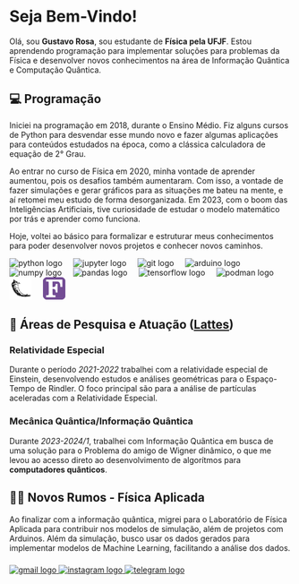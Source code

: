 # Seja Bem-Vindo!
Olá, sou **Gustavo Rosa**, sou estudante de **Física pela UFJF**. Estou aprendendo programação para implementar soluções para problemas da Física e desenvolver novos conhecimentos na área de Informação Quântica e Computação Quântica.

## 💻 Programação
Iniciei na programação em 2018, durante o Ensino Médio. Fiz alguns cursos de Python para desvendar esse mundo novo e fazer algumas aplicações para conteúdos estudados na época, como a clássica calculadora de equação de 2° Grau. 

Ao entrar no curso de Física em 2020, minha vontade de aprender aumentou, pois os desafios também aumentaram. Com isso, a vontade de fazer simulações e gerar gráficos para as situações me bateu na mente, e aí retomei meu estudo de forma desorganizada. Em 2023, com o boom das Inteligências Artificiais, tive curiosidade de estudar o modelo matemático por trás e aprender como funciona.

Hoje, voltei ao básico para formalizar e estruturar meus conhecimentos para poder desenvolver novos projetos e conhecer novos caminhos.

<div align="left">
  <img src="https://cdn.jsdelivr.net/gh/devicons/devicon/icons/python/python-original.svg" height="40" alt="python logo"  />
  <img width="12" />
  <img src="https://cdn.jsdelivr.net/gh/devicons/devicon/icons/jupyter/jupyter-original.svg" height="40" alt="jupyter logo"  />
  <img width="12" />
  <img src="https://cdn.jsdelivr.net/gh/devicons/devicon/icons/git/git-original.svg" height="40" alt="git logo"  />
  <img width="12" />
  <img src="https://cdn.jsdelivr.net/gh/devicons/devicon/icons/arduino/arduino-original.svg" height="40" alt="arduino logo"  />
  <img width="12" />
  <img src="https://cdn.jsdelivr.net/gh/devicons/devicon/icons/numpy/numpy-original.svg" height="40" alt="numpy logo"  />
  <img width="12" />
  <img src="https://cdn.jsdelivr.net/gh/devicons/devicon/icons/pandas/pandas-original.svg" height="40" alt="pandas logo"  />
  <img width="12" />
  <img src="https://cdn.jsdelivr.net/gh/devicons/devicon/icons/tensorflow/tensorflow-original.svg" height="40" alt="tensorflow logo"  />
  <img width="12" />
  <img src="https://cdn.jsdelivr.net/gh/devicons/devicon/icons/podman/podman-original.svg" height="40" alt="podman logo"  />
  <img width="12" />
  <img src="https://github.com/devicons/devicon/blob/v2.16.0/icons/flask/flask-original.svg" height="40" alt="flask logo"  />
  <img width="12" />
  <img src="https://github.com/devicons/devicon/blob/v2.16.0/icons/fortran/fortran-original.svg" height="40" alt="fortran logo"  />
  
</div>

## 🔎 Áreas de Pesquisa e Atuação ([Lattes](http://lattes.cnpq.br/0146348413076979))
### Relatividade Especial
Durante o período *2021-2022* trabalhei com a relatividade especial de Einstein, desenvolvendo estudos e análises geométricas para o Espaço-Tempo de Rindler. O foco principal são para a análise de partículas aceleradas com a Relatividade Especial.

### Mecânica Quântica/Informação Quântica
Durante *2023-2024/1*, trabalhei com Informação Quântica em busca de uma solução para o Problema do amigo de Wigner dinâmico, o que me levou ao acesso direto ao desenvolvimento de algorítmos para **computadores quânticos**.

## 🧑‍🔬 Novos Rumos - Física Aplicada
Ao finalizar com a informação quântica, migrei para o Laboratório de Física Aplicada para contribuir nos modelos de simulação, além de projetos com Arduinos. Além da simulação, busco usar os dados gerados para implementar modelos de Machine Learning, facilitando a análise dos dados.


###

<div align="left">
  <a href="mailto:ggustavoorosa@gmail.com" target="_blank">
    <img src="https://raw.githubusercontent.com/maurodesouza/profile-readme-generator/master/src/assets/icons/social/gmail/default.svg" width="52" height="40" alt="gmail logo"  />
  </a>
  <a href="https://www.instagram.com/gustavo.orosa" target="_blank">
    <img src="https://raw.githubusercontent.com/maurodesouza/profile-readme-generator/master/src/assets/icons/social/instagram/default.svg" width="52" height="40" alt="instagram logo"  />
  </a>
  <a href="https://t.me/gustavo0rosa" target="_blank">
    <img src="https://raw.githubusercontent.com/maurodesouza/profile-readme-generator/master/src/assets/icons/social/telegram/default.svg" width="52" height="40" alt="telegram logo"  />
  </a>
</div>

